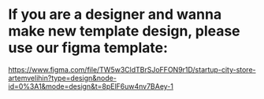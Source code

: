 # If you are a designer and wanna make new template design, please use our figma template:
  https://www.figma.com/file/TW5w3CldTBrSJoFFON9r1D/startup-city-store-artemvelihin?type=design&node-id=0%3A1&mode=design&t=8pElF6uw4nv7BAey-1
